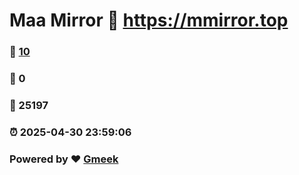 # Maa Mirror :link: https://mmirror.top 
### :page_facing_up: [10](https://mmirror.top/tag.html) 
### :speech_balloon: 0 
### :hibiscus: 25197 
### :alarm_clock: 2025-04-30 23:59:06 
### Powered by :heart: [Gmeek](https://github.com/Meekdai/Gmeek)
